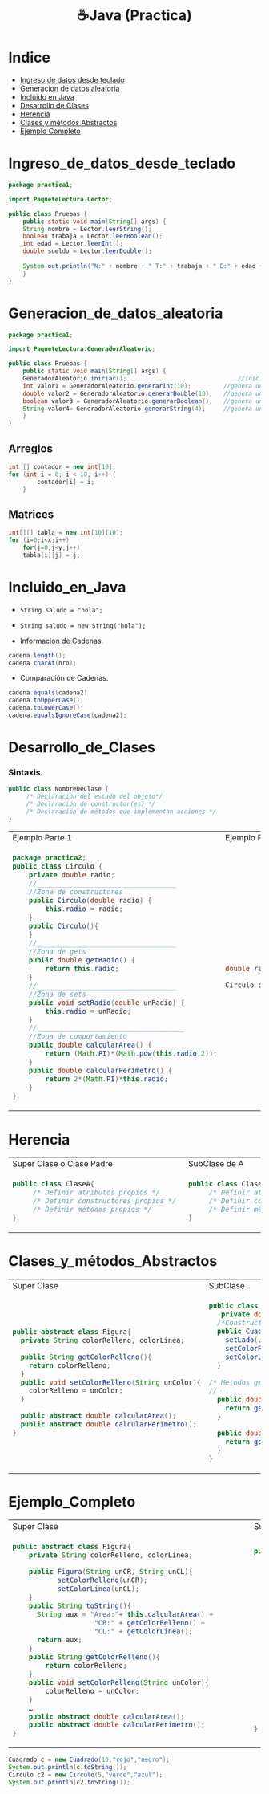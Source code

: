 <h1 align="center">☕Java (Practica) </h1>


Indice
======
  
   * [Ingreso de datos desde teclado](#Ingreso_de_datos_desde_teclado)
   * [Generacion de datos aleatoria](#Generacion_de_datos_aleatoria) 
   * [Incluido en Java](#Incluido_En_Java)
   * [Desarrollo de Clases](#Desarrollo_de_Clases)
   * [Herencia](#Herencia)
   * [Clases y métodos Abstractos](#Clases_y_métodos_Abstractos)
   * [Ejemplo Completo](#Ejemplo_Completo)

Ingreso_de_datos_desde_teclado
==============================

```Java
package practica1;

import PaqueteLectura.Lector; 	

public class Pruebas {
    public static void main(String[] args) {
    String nombre = Lector.leerString();   
    boolean trabaja = Lector.leerBoolean();
    int edad = Lector.leerInt();   
    double sueldo = Lector.leerDouble();   
        
    System.out.println("N:" + nombre + " T:" + trabaja + " E:" + edad + " S:" + sueldo );
    }
}
```
Generacion_de_datos_aleatoria
=============================

```Java
package practica1;

import PaqueteLectura.GeneradorAleatorio;

public class Pruebas {
    public static void main(String[] args) {
    GeneradorAleatorio.iniciar();                               //inicia el generador aleatorio
    int valor1 = GeneradorAleatorio.generarInt(10);    		//genera un int entre 0 y 9
    double valor2 = GeneradorAleatorio.generarDouble(10); 	//genera un double entre 0 y 9
    boolean valor3 = GeneradorAleatorio.generarBoolean();  	//genera un boolean
    String valor4= GeneradorAleatorio.generarString(4);  	//genera un string de long. 4
    }
}
```
## Arreglos
```Java
int [] contador = new int[10];
for (int i = 0; i < 10; i++) {
        contador[i] = i;
    }
```
## Matrices
```Java
int[][] tabla = new int[10][10];
for (i=0;i<x;i++)  
    for(j=0;j<y;j++)
	tabla[i][j] = j;  
```

Incluido_en_Java
================
  - ```String saludo = "hola";```
  - ```String saludo = new String("hola");```

- Informacion de Cadenas.
```Java
cadena.length(); 	
cadena charAt(nro); 	
```
- Comparación de Cadenas.
```Java
cadena.equals(cadena2) 		  
cadena.toUpperCase();  	 	  
cadena.toLowerCase();  		 
cadena.equalsIgnoreCase(cadena2);
```

Desarrollo_de_Clases
====================
### Sintaxis.
```Java
public class NombreDeClase { 
     /* Declaración del estado del objeto*/
     /* Declaración de constructor(es) */
     /* Declaración de métodos que implementan acciones */
}
```

<table>
<tr>
<td> Ejemplo Parte 1 </td> <td> Ejemplo Parte 2 </td>
</tr>
<tr>
<td>
 
```Java
package practica2;
public class Circulo {
    private double radio;
    //__________________________________
    //Zona de constructores
    public Circulo(double radio) {
        this.radio = radio;
    }
    public Circulo(){
    }
    //__________________________________
    //Zona de gets
    public double getRadio() {
        return this.radio;
    }
    //__________________________________
    //Zona de sets
    public void setRadio(double unRadio) {
        this.radio = unRadio;
    }
    //____________________________________
    //Zona de comportamiento
    public double calcularArea() {
        return (Math.PI)*(Math.pow(this.radio,2));
    }
    public double calcularPerimetro() {
        return 2*(Math.PI)*this.radio;
    }
}
```
	
</td>
<td>
 

```Java
double radio =(GeneradorAleatorio.generarDouble(10));

Circulo circulo = new Circulo(3.2);
```
 
</td>
</tr>
 
</table>

Herencia
========

<table>
<tr>
<td> Super Clase o Clase Padre </td> <td> SubClase de A </td>
</tr>
<tr>
<td>
 
```Java
public class ClaseA{
     /* Definir atributos propios */ 
     /* Definir constructores propios */ 
     /* Definir métodos propios */
}
```
	
</td>
<td>
 

```Java
public class ClaseB extends ClaseA{
     /* Definir atributos propios */ 
     /* Definir constructores propios */ 
     /* Definir métodos propios */
}
```
 
</td>
</tr>
 
</table>

Clases_y_métodos_Abstractos
===========================
<table>
<tr>
<td> Super Clase</td> <td> SubClase </td>
</tr>
<tr>
<td>
 
```Java
public abstract class Figura{   
  private String colorRelleno, colorLinea;

  public String getColorRelleno(){
    return colorRelleno; 
  }
  public void setColorRelleno(String unColor){
    colorRelleno = unColor; 
  }      

  public abstract double calcularArea(); 
  public abstract double calcularPerimetro(); 
} 

```
	
</td>
<td>
 

```Java
public class Cuadrado extends Figura{   
   private double lado;
  /*Constructores*/
  public Cuadrado(double unLado, String unColorR, String unColorL){
    setLado(unLado);
    setColorRelleno(unColorR);
    setColorLinea(unColorL);
  }
	
/* Metodos getLado y setLado  */
//.....	
  public double calcularPerimetro(){
    return getLado()*4;
  }

  public double calcularArea(){
    return getLado()*getLado();
  }
} 
```
 
</td>
</tr>
 
</table>

Ejemplo_Completo
================

<table>
<tr>
<td> Super Clase</td> <td> SubClase Cuadrado</td> <td>SubClase Circulo</td>
</tr>
<tr>
<td>
 
```Java
public abstract class Figura{   
    private String colorRelleno, colorLinea;

    public Figura(String unCR, String unCL){
           setColorRelleno(unCR);
           setColorLinea(unCL);
    }
    public String toString(){
      String aux = "Area:"+ this.calcularArea() +
                    "CR:" + getColorRelleno() + 
                    "CL:" + getColorLinea();             
      return aux;
    }
    public String getColorRelleno(){
        return colorRelleno; 
    }
    public void setColorRelleno(String unColor){
        colorRelleno = unColor; 
    }      
    …
    public abstract double calcularArea(); 
    public abstract double calcularPerimetro(); 
} 


```
	
</td>
<td>
	
```Java
public class Cuadrado extends Figura{   
  private double lado;

  /*Constructores*/
  public Cuadrado(double unLado,
                  String unColorR, 
                  String unColorL){
     super(unColorR,unColorL);
     setLado(unLado);
   }

   /* Metodos getLado y setLado*/
   
   /* Métodos calcularArea y 
      calcularPerimetro */

   public String toString(){
     String aux = super.toString()+ 
               "Lado:" + getLado();
     return aux;
   }
} 

```
 
</td>
<td>
	
```Java
public class Circulo extends Figura{   
  private double radio;

  /*Constructores*/
  public Circulo(double unRadio,
                  String unColorR, 
                  String unColorL){
     super(unColorR,unColorL);
     setRadio(unRadio);
   }

  /* Metodos getRadio y setRadio*/
  
  /* Métodos calcularArea y 
      calcularPerimetro */

   public String toString(){
     String aux = super.toString()+
             "Radio:" + getRadio();
       return aux;
   }
} 	
```
</td>
</tr>
 
</table>

```Java
Cuadrado c = new Cuadrado(10,"rojo","negro");
System.out.println(c.toString());
Circulo c2 = new Circulo(5,"verde","azul");
System.out.println(c2.toString());

```
